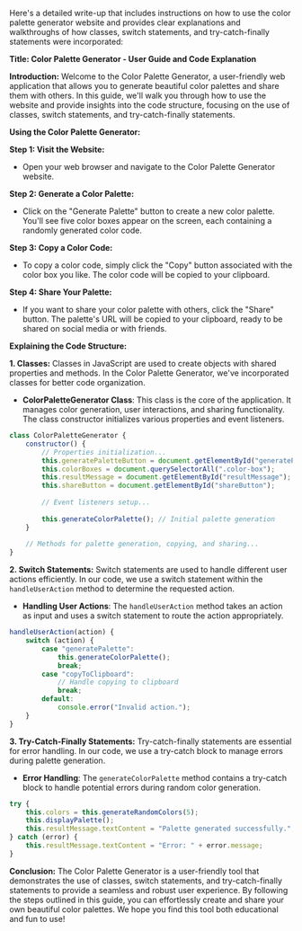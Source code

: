 Here's a detailed write-up that includes instructions on how to use the color palette generator website and provides clear explanations and walkthroughs of how classes, switch statements, and try-catch-finally statements were incorporated:

**Title: Color Palette Generator - User Guide and Code Explanation**

**Introduction:**
Welcome to the Color Palette Generator, a user-friendly web application that allows you to generate beautiful color palettes and share them with others. In this guide, we'll walk you through how to use the website and provide insights into the code structure, focusing on the use of classes, switch statements, and try-catch-finally statements.

**Using the Color Palette Generator:**

**Step 1: Visit the Website:**
- Open your web browser and navigate to the Color Palette Generator website.

**Step 2: Generate a Color Palette:**
- Click on the "Generate Palette" button to create a new color palette. You'll see five color boxes appear on the screen, each containing a randomly generated color code.

**Step 3: Copy a Color Code:**
- To copy a color code, simply click the "Copy" button associated with the color box you like. The color code will be copied to your clipboard.

**Step 4: Share Your Palette:**
- If you want to share your color palette with others, click the "Share" button. The palette's URL will be copied to your clipboard, ready to be shared on social media or with friends.

**Explaining the Code Structure:**

**1. Classes:**
Classes in JavaScript are used to create objects with shared properties and methods. In the Color Palette Generator, we've incorporated classes for better code organization.

- **ColorPaletteGenerator Class**: This class is the core of the application. It manages color generation, user interactions, and sharing functionality. The class constructor initializes various properties and event listeners.

```javascript
class ColorPaletteGenerator {
    constructor() {
        // Properties initialization...
        this.generatePaletteButton = document.getElementById("generatePalette");
        this.colorBoxes = document.querySelectorAll(".color-box");
        this.resultMessage = document.getElementById("resultMessage");
        this.shareButton = document.getElementById("shareButton");
        
        // Event listeners setup...
        
        this.generateColorPalette(); // Initial palette generation
    }
    
    // Methods for palette generation, copying, and sharing...
}
```

**2. Switch Statements:**
Switch statements are used to handle different user actions efficiently. In our code, we use a switch statement within the `handleUserAction` method to determine the requested action.

- **Handling User Actions**: The `handleUserAction` method takes an action as input and uses a switch statement to route the action appropriately.

```javascript
handleUserAction(action) {
    switch (action) {
        case "generatePalette":
            this.generateColorPalette();
            break;
        case "copyToClipboard":
            // Handle copying to clipboard
            break;
        default:
            console.error("Invalid action.");
    }
}
```

**3. Try-Catch-Finally Statements:**
Try-catch-finally statements are essential for error handling. In our code, we use a try-catch block to manage errors during palette generation.

- **Error Handling**: The `generateColorPalette` method contains a try-catch block to handle potential errors during random color generation.

```javascript
try {
    this.colors = this.generateRandomColors(5);
    this.displayPalette();
    this.resultMessage.textContent = "Palette generated successfully.";
} catch (error) {
    this.resultMessage.textContent = "Error: " + error.message;
}
```

**Conclusion:**
The Color Palette Generator is a user-friendly tool that demonstrates the use of classes, switch statements, and try-catch-finally statements to provide a seamless and robust user experience. By following the steps outlined in this guide, you can effortlessly create and share your own beautiful color palettes. We hope you find this tool both educational and fun to use!